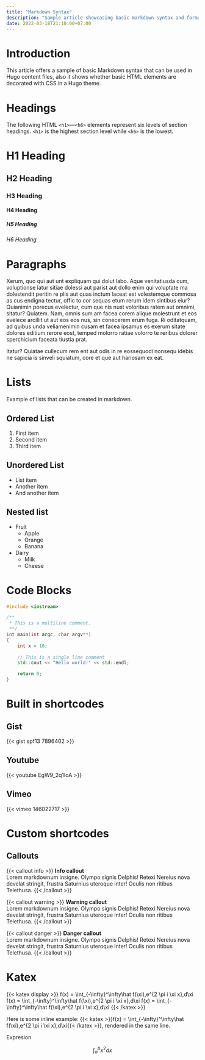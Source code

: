 ```yaml
---
title: "Markdown Syntax"
description: "Sample article showcasing basic markdown syntax and formatting for HTML elements."
date: 2022-03-18T21:10:00+07:00
---
```


# Introduction
This article offers a sample of basic Markdown syntax that can be used in Hugo content files, also it shows whether basic HTML elements are decorated with CSS in a Hugo theme.

# Headings

The following HTML `<h1>`—`<h6>` elements represent six levels of section headings. `<h1>` is the highest section level while `<h6>` is the lowest.

# H1 Heading
## H2 Heading
### H3 Heading
#### H4 Heading
##### H5 Heading
###### H6 Heading

# Paragraphs

Xerum, quo qui aut unt expliquam qui dolut labo. Aque venitatiusda cum, voluptionse latur sitiae dolessi aut parist aut dollo enim qui voluptate ma dolestendit peritin re plis aut quas inctum laceat est volestemque commosa as cus endigna tectur, offic to cor sequas etum rerum idem sintibus eiur? Quianimin porecus evelectur, cum que nis nust voloribus ratem aut omnimi, sitatur? Quiatem. Nam, omnis sum am facea corem alique molestrunt et eos evelece arcillit ut aut eos eos nus, sin conecerem erum fuga. Ri oditatquam, ad quibus unda veliamenimin cusam et facea ipsamus es exerum sitate dolores editium rerore eost, temped molorro ratiae volorro te reribus dolorer sperchicium faceata tiustia prat.

Itatur? Quiatae cullecum rem ent aut odis in re eossequodi nonsequ idebis ne sapicia is sinveli squiatum, core et que aut hariosam ex eat.

# Lists
Example of lists that can be created in markdown.
## Ordered List

1. First item
2. Second item
3. Third item

## Unordered List

* List item
* Another item
* And another item

## Nested list

* Fruit
  * Apple
  * Orange
  * Banana
* Dairy
  * Milk
  * Cheese

# Code Blocks

```cpp
#include <iostream>

/**
 * This is a multiline comment.
 **/
int main(int argc, char argv**)
{
    int x = 10;
    
    // This is a single line comment
    std::cout << "Hello world!" << std::endl;

    return 0;
}
```

# Built in shortcodes
## Gist
{{< gist spf13 7896402 >}}

## Youtube
{{< youtube EgW9_2q1IoA >}}

## Vimeo
{{< vimeo 146022717 >}}

# Custom shortcodes
## Callouts
{{< callout info >}}
**Info callout**  
Lorem markdownum insigne. Olympo signis Delphis! Retexi Nereius nova develat stringit, frustra Saturnius uteroque inter! Oculis non ritibus Telethusa.
{{< /callout >}}

{{< callout warning >}}
**Warning callout**  
Lorem markdownum insigne. Olympo signis Delphis! Retexi Nereius nova develat stringit, frustra Saturnius uteroque inter! Oculis non ritibus Telethusa.
{{< /callout >}}

{{< callout danger >}}
**Danger callout**  
Lorem markdownum insigne. Olympo signis Delphis! Retexi Nereius nova develat stringit, frustra Saturnius uteroque inter! Oculis non ritibus Telethusa.
{{< /callout >}}

# Katex

{{< katex display >}}
f(x) = \int_{-\infty}^\infty\hat f(\xi)\,e^{2 \pi i \xi x}\,d\xi
f(x) = \int_{-\infty}^\infty\hat f(\xi)\,e^{2 \pi i \xi x}\,d\xi 
f(x) = \int_{-\infty}^\infty\hat f(\xi)\,e^{2 \pi i \xi x}\,d\xi
{{< /katex >}}

Here is some inline example: {{< katex >}}f(x) = \int_{-\infty}^\infty\hat f(\xi)\,e^{2 \pi i \xi x}\,d\xi{{< /katex >}}, rendered in the same line.

Expresion

$$\int_{a}^{b} x^2 dx$$